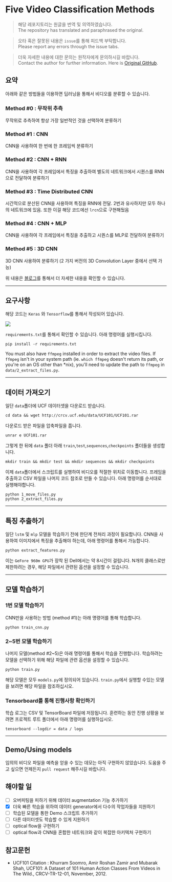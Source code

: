 # Five Video Classification Methods

> 해당 레포지토리는 원글을 번역 및 의역하였습니다.  
The repository has translated and paraphrased the original. 

> 오타 혹은 잘못된 내용은 `issue`를 통해 피드백 부탁합니다.  
Please report any errors through the issue tabs.  

> 더욱 자세한 내용에 대한 문의는 원작자에게 문의하시길 바랍니다.  
Contact the author for further information. Here is [Original GitHub](https://github.com/harvitronix/five-video-classification-methods).

## 요약 
아래와 같은 방법들을 이용하면 딥러닝을 통해서 비디오를 분류할 수 있습니다.

### Method #0 : 무작위 추측 
무작위로 추측하여 항상 가장 일반적인 것을 선택하여 분류하기

### Method #1 : CNN
CNN을 사용하여 한 번에 한 프레임씩 분류하기

### Method #2 : CNN + RNN
CNN을 사용하여 각 프레임에서 특징을 추출하여 별도의 네트워크에서 시퀀스를 RNN으로 전달하여 분류하기

### Method #3 : Time Distributed CNN
시간적으로 분산된 CNN을 사용하여 특징을 RNN에 전달. 2번과 유사하지만 모두 하나의 네트워크에 있음. 또한 이걸 해당 코드에선 `lrcn`으로 구현해뒀음

### Method #4 : CNN + MLP
CNN을 사용하여 각 프레임에서 특징을 추출하고 시퀀스를 MLP로 전달하여 분류하기

### Method #5 : 3D CNN
3D CNN 사용하여 분류하기 (2 가지 버전의 3D Convolution Layer 중에서 선택 가능)

위 내용은 [블로그](https://medium.com/@harvitronix/five-video-classification-methods-implemented-in-keras-and-tensorflow-99cad29cc0b5)를 통해서 더 자세한 내용을 확인할 수 있습니다. 

---

## 요구사항
해당 코드는 `Keras` 와 `Tensorflow`를 통해서 작성되어 있습니다.

![](https://www.dlology.com/static/media/uploads/estimator/keras-tf.jpg)

`requirements.txt`를 통해서 확인할 수 있습니다. 아래 명령어를 실행시킵니다.

```
pip install -r requirements.txt
```

You must also have `ffmpeg` installed in order to extract the video files. If `ffmpeg` isn't in your system path (ie. `which ffmpeg` doesn't return its path, or you're on an OS other than *nix), you'll need to update the path to `ffmpeg` in `data/2_extract_files.py`.

---

## 데이터 가져오기

일단 `data`폴더에 UCF 데이터셋을 다운로드 받습니다.
```
cd data && wget http://crcv.ucf.edu/data/UCF101/UCF101.rar
```

다운로드 받은 파일을 압축파일을 풉니다.
```
unrar e UCF101.rar
```

그렇게 한 뒤에 `data` 폴더 아래 `train`,`test`,`sequences`,`checkpoints` 폴더들을 생성합니다.
```
mkdir train && mkdir test && mkdir sequences && mkdir checkpoints
```

이제 `data`폴더에서 스크립트를 실행하여 비디오를 적절한 위치로 이동합니다. 프레임을 추출하고 CSV 파일을 나머지 코드 참조로 만들 수 있습니다. 아래 명령어를 순서대로 실행해야합니다. 
```
python 1_move_files.py
python 2_extract_files.py
```

---

## 특징 추출하기

일단 `lstm` 및 `mlp` 모델을 학습하기 전에 한단계 전처리 과정이 필요합니다. CNN을 사용하여 이미지에서 특징을 추출해야 하는데, 아래 명령어를 통해서 가능합니다.
```
python extract_features.py
```
이는 `GeFore 960m GPU`가 장착 된 Dell에서는 약 8시간이 걸립니다. N개의 클래스로만 제한하려는 경우, 해당 파일에서 관련된 옵션을 설정할 수 있습니다.

---

## 모델 학습하기

### 1번 모델 학습하기
CNN만을 사용하는 방법 (method #1)는 아래 명령어를 통해 학습합니다.
```
python train_cnn.py
```

### 2~5번 모델 학습하기
나머지 모델(method #2~5)은 아래 명령어를 통해서 학습을 진행합니다. 학습하려는 모델을 선택하기 위해 해당 파일에 관련 옵션을 설정할 수 있습니다.
```
python train.py
```

해당 모델은 모두 `models.py`에 정의되어 있습니다. `train.py`에서 실행할 수있는 모델을 보려면 해당 파일을 참조하십시오.


### Tensorboard를 통해 진행사항 확인하기
학습 로그는 CSV 및 TensorBoard 파일에 저장됩니다. 훈련하는 동안 진행 상황을 보려면 프로젝트 루트 폴더에서 아래 명령어를 실행하십시오.
```
tensorboard --logdir = data / logs
```

---

## Demo/Using models

임의의 비디오 파일을 예측을 얻을 수 있는 데모는 아직 구현하지 않았습니다. 도움을 주고 싶으면 언제든지 `pull request` 해주시길 바랍니다.

## 해야할 일

- [ ] 오버피팅을 피하기 위해 데이터 augmentation 기능 추가하기
- [x] 더욱 빠른 학습을 위하여 데이터 generator에서 다수의 작업자들을 지원하기
- [ ] 학습된 모델을 통한 Demo 스크립트 추가하기
- [ ] 다른 데이터셋도 학습할 수 있게 지원하기
- [ ] optical flow을 구현하기
- [ ] optical flow과 CNN을 혼합한 네트워크와 같이 복잡한 아키텍처 구현하기

## 참고문헌
- UCF101 Citation : Khurram Soomro, Amir Roshan Zamir and Mubarak Shah, UCF101: A Dataset of 101 Human Action Classes From Videos in The Wild., CRCV-TR-12-01, November, 2012. 